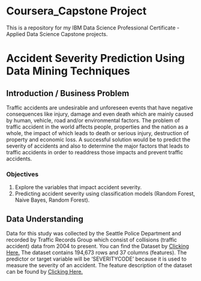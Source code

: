 # Coursera_Capstone Project 
This is a repository for my IBM Data Science Professional Certificate - Applied Data Science Capstone projects.

# Accident Severity Prediction Using Data Mining Techniques
## Introduction / Business Problem
Traffic accidents are undesirable and unforeseen events that have negative consequences like injury, damage and even death which are mainly caused by human,
vehicle, road and/or environmental factors. The problem of traffic accident in the world affects people, properties and the nation as a whole, the impact of which leads to death or serious injury, destruction of property and economic loss. A successful solution would be to predict the severity of accidents and also to determine the major factors that leads to traffic accidents in order to readdress those impacts and prevent traffic accidents.

### Objectives
1. Explore the variables that impact accident severity.
2. Predicting accident severity using classification models (Random Forest, Naive Bayes, Random Forest).

## Data Understanding
Data for this study was collected by the Seattle Police Department and recorded by Traffic Records Group which consist of collisions (traffic accident) data from 2004 to 
present. You can find the Dataset by [Clicking Here.](https://s3.us.cloud-object-storage.appdomain.cloud/cf-courses-data/CognitiveClass/DP0701EN/version-2/Data-Collisions.csv)
The dataset contains 194,673 rows and 37 columns (features). The predictor or target variable will be ‘SEVERITYCODE’ because it is used to measure the severity of an accident.
The feature description of the dataset can be found by
[Clicking Here.](https://s3.us.cloud-object-storage.appdomain.cloud/cf-courses-data/CognitiveClass/DP0701EN/version-2/Metadata.pdf)


